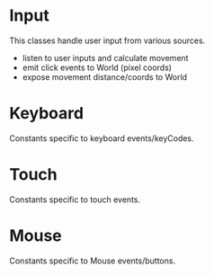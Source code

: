 Input
=====

This classes handle user input from various sources.

- listen to user inputs and calculate movement
- emit click events to World (pixel coords)
- expose movement distance/coords to World

Keyboard <a name="keyboard"></a>
========

Constants specific to keyboard events/keyCodes.

Touch <a name="touch"></a>
=====

Constants specific to touch events.

Mouse <a name="mouse"></a>
=====

Constants specific to Mouse events/buttons.
